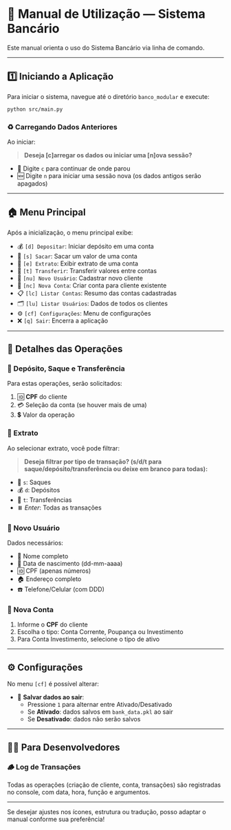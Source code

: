 # 🏦 Manual de Utilização — Sistema Bancário

Este manual orienta o uso do Sistema Bancário via linha de comando.

---

## 1️⃣ Iniciando a Aplicação

Para iniciar o sistema, navegue até o diretório `banco_modular` e execute:
```bash
python src/main.py
```

### ♻️ Carregando Dados Anteriores

Ao iniciar:
> **Deseja [c]arregar os dados ou iniciar uma [n]ova sessão?**
- 🔄 Digite `c` para continuar de onde parou
- 🆕 Digite `n` para iniciar uma sessão nova (os dados antigos serão apagados)

---

## 🏠 Menu Principal

Após a inicialização, o menu principal exibe:

- 💰 `[d] Depositar`: Iniciar depósito em uma conta
- 🏧 `[s] Sacar`: Sacar um valor de uma conta
- 📄 `[e] Extrato`: Exibir extrato de uma conta
- 🔁 `[t] Transferir`: Transferir valores entre contas
- 👤 `[nu] Novo Usuário`: Cadastrar novo cliente
- 🏦 `[nc] Nova Conta`: Criar conta para cliente existente
- 📋 `[lc] Listar Contas`: Resumo das contas cadastradas
- 🗂️ `[lu] Listar Usuários`: Dados de todos os clientes
- ⚙️ `[cf] Configurações`: Menu de configurações
- ❌ `[q] Sair`: Encerra a aplicação

---

## 🧩 Detalhes das Operações

### 💸 Depósito, Saque e Transferência

Para estas operações, serão solicitados:
1. 🆔 **CPF** do cliente
2. 💳 Seleção da conta (se houver mais de uma)
3. 💲 Valor da operação

### 📄 Extrato

Ao selecionar extrato, você pode filtrar:
> **Deseja filtrar por tipo de transação? (s/d/t para saque/depósito/transferência ou deixe em branco para todas):**
- 🏧 `s`: Saques
- 💰 `d`: Depósitos
- 🔁 `t`: Transferências
- ⏸️ _Enter_: Todas as transações

### 👤 Novo Usuário

Dados necessários:
- 📝 Nome completo
- 🎂 Data de nascimento (dd-mm-aaaa)
- 🆔 CPF (apenas números)
- 🏠 Endereço completo
- ☎️ Telefone/Celular (com DDD)

### 🏦 Nova Conta

1. Informe o **CPF** do cliente
2. Escolha o tipo: Conta Corrente, Poupança ou Investimento
3. Para Conta Investimento, selecione o tipo de ativo

---

## ⚙️ Configurações

No menu `[cf]` é possível alterar:

- 💾 **Salvar dados ao sair**: 
  - Pressione `1` para alternar entre Ativado/Desativado
  - Se **Ativado**: dados salvos em `bank_data.pkl` ao sair
  - Se **Desativado**: dados não serão salvos

---

## 👩‍💻 Para Desenvolvedores

### 🪵 Log de Transações

Todas as operações (criação de cliente, conta, transações) são registradas no console, com data, hora, função e argumentos.

---

Se desejar ajustes nos ícones, estrutura ou tradução, posso adaptar o manual conforme sua preferência!